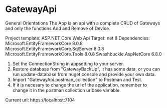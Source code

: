 # GatewayApi
General Orientations
The App is an api with a complete CRUD of Gateways and only the functions Add and Remove of Device.

Project template: ASP.NET Core Web Api
Target: net 8
Dependencies:
	Microsoft.EntityFrameworkCore 8.0.8
	Microsoft.EntityFrameworkCore.SqlServer 8.0.8
	Microsoft.EntityFrameworkCore.Tools 8.0.8
	Swashbuckle.AspNetCore 6.8.0

1. Set the ConnectionString in appsetting to your server.
2. Restore database from "GatewayBackUp", it has some data, or you can run update-database from nuget console and provide your own data.
3. Import "GatewayApi.postman_collection" to Postman and Test.
4. If it is necesary to change the url of the application, remember to change it in the postman collection urlbase variable.

Current url: https://localhost:7104
